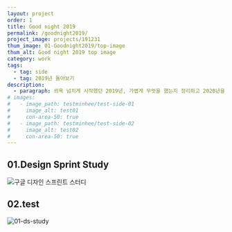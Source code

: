 ```yaml
---
layout: project
order: 1
title: Good night 2019
permalink: /goodnight2019/
project_image: projects/191231
thum_image: 01-Goodnight2019/top-image
thum_alt: Good night 2019 top image
category: work
tags:
  - tag: side
  - tag: 2019년 돌아보기
description:
  - paragraph: 의욕 넘치게 시작했던 2019년, 가볍게 무엇을 했는지 정리하고 2020년을 준비해보려 한다.
# images:
#   - image_path: testminhee/test-side-01
#     image_alt: test01
#     con-area-50: true
#   - image_path: testminhee/test-side-02
#     image_alt: test02
#     con-area-50: true
---
```


## 01.Design Sprint Study

![구글 디자인 스프린트 스터디](/assets/img/project/01-Goodnight2019/01-ds-study.jpg)

## 02.test

<!-- <img src="https://i.imgur.com/AqZBDHg.gif" width="400px" alt="sample image"> -->

![01-ds-study](https://user-images.githubusercontent.com/43980992/71603263-60ad8380-2b9f-11ea-8376-8b0887bbd1e7.jpg)
